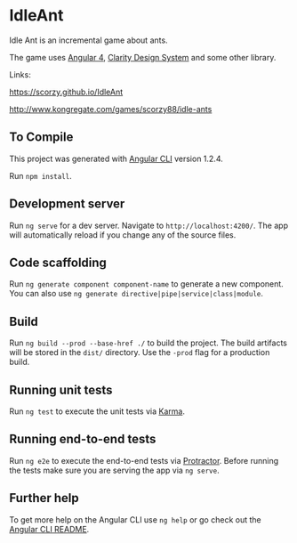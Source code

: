 # IdleAnt
Idle Ant is an incremental game about ants.

The game uses [Angular 4](https://angular.io/), [Clarity Design System](https://vmware.github.io/clarity/) and some other library.

Links:

https://scorzy.github.io/IdleAnt

http://www.kongregate.com/games/scorzy88/idle-ants


## To Compile
This project was generated with [Angular CLI](https://github.com/angular/angular-cli) version 1.2.4.

Run `npm install`.

## Development server

Run `ng serve` for a dev server. Navigate to `http://localhost:4200/`. The app will automatically reload if you change any of the source files.

## Code scaffolding

Run `ng generate component component-name` to generate a new component. You can also use `ng generate directive|pipe|service|class|module`.

## Build

Run `ng build --prod --base-href ./` to build the project. The build artifacts will be stored in the `dist/` directory. Use the `-prod` flag for a production build.

## Running unit tests

Run `ng test` to execute the unit tests via [Karma](https://karma-runner.github.io).

## Running end-to-end tests

Run `ng e2e` to execute the end-to-end tests via [Protractor](http://www.protractortest.org/).
Before running the tests make sure you are serving the app via `ng serve`.

## Further help

To get more help on the Angular CLI use `ng help` or go check out the [Angular CLI README](https://github.com/angular/angular-cli/blob/master/README.md).
